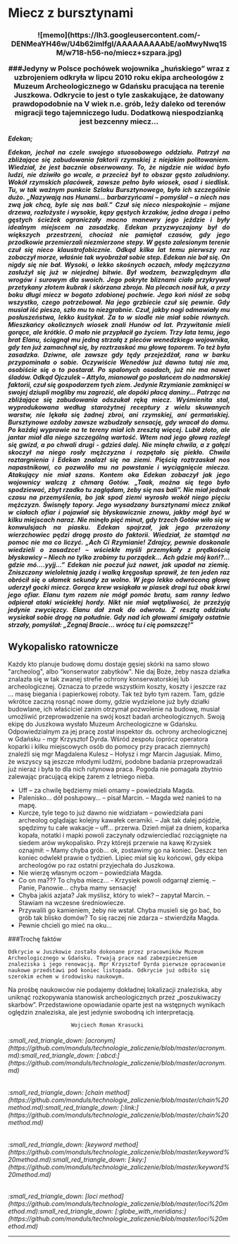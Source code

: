 # Miecz z bursztynami
<h3 align="center"> 
<h3 align="center">![memo](https://lh3.googleusercontent.com/-DENMeaYH46w/U4b62imIfgI/AAAAAAAAAbE/aoMwyNwq1SM/w718-h56-no/miecz+szpara.jpg)


###Jedyny w Polsce pochówek wojownika „huńskiego” wraz z uzbrojeniem odkryła w lipcu 2010 roku ekipa archeologów z Muzeum Archeologicznego w Gdańsku pracująca na terenie Juszkowa. Odkrycie to jest o tyle zaskakujące, że datowany prawdopodobnie na V wiek n.e. grób, leży daleko od terenów migracji tego tajemniczego ludu. Dodatkową niespodzianką jest bezcenny miecz…

<h5 align = "justify"> Edekan;

&#9; 	Edekan, jechał na czele swojego stuosobowego oddziału. Patrzył na zbliżające się zabudowania faktorii rzymskiej z niejakim politowaniem. Wiedział, że jest bacznie obserwowany. To, że nigdzie nie widać było ludzi, nie dziwiło go wcale, a przecież był to obszar gęsto zaludniony. 
Wokół rzymskich placówek, zawsze pełno było wiosek, osad i siedlisk. Tu, w tak ważnym punkcie Szlaku Bursztynowego, było ich szczególnie dużo.
„Nazywają nas Hunami… barbarzyńcami – pomyślał – a niech nas zwą jak chcą, byle się nas bali.” Czuł się nieco niespokojnie – mijane drzewa, rozłożyste i wysokie, kępy gęstych krzaków, jedna droga i pełno gęstych ścieżek ograniczały mocno manewry jego jeździe i były idealnym miejscem na zasadzkę. 
Edekan przyzwyczajony był do większych przestrzeni, chociaż nie pamiętał czasów, gdy jego przodkowie przemierzali niezmierzone stepy. W gęsto zalesionym terenie czuł się nieco klaustrofobicznie. Odkąd kilka lat temu pierwszy raz zobaczył morze, właśnie tak wyobrażał sobie step. Edekan nie bał się. On nigdy się nie bał. Wysoki, o lekko skośnych oczach, młody mężczyzna zasłużył się już w niejednej bitwie. Był wodzem, bezwzględnym dla wrogów i surowym dla swoich. Jego pokryte bliznami ciało przykrywał przetykany złotem kubrak i skórzana zbroja. Na plecach nosił łuk, a przy boku długi miecz w bogato zdobionej pochwie. Jego koń niósł ze sobą wszystko, czego potrzebował. Na jego grzbiecie czuł się pewnie. Gdy musiał iść pieszo, szło mu to niezgrabnie. Czuł, jakby nogi odmawiały mu posłuszeństwa, lekko kuśtykał. Za to w siodle nie miał sobie równych. 
	Mieszkańcy okolicznych wiosek znali Hunów od lat. Przywitanie mieli gorące, ale krótkie. O mało nie przypłacił go życiem. Trzy lata temu, jego brat Elanu, ściągnął mu jedną strzałą z pleców wenedzkiego wojownika, gdy ten już zamachnął się, by roztrzaskać mu głowę toporem. To też była zasadzka. Dziwne, ale zawsze gdy tędy przejeżdżał,  rana w barku przypominała o sobie. 
Oczywiście Wenedów już dawno tutaj nie ma, osobiście się o to postarał. Po spalonych osadach, już nie ma nawet śladów. Odkąd Ojczulek – Attyla, mianował go posłańcem do nadmorskiej faktorii, czuł się gospodarzem tych ziem. Jedynie Rzymianie zamknięci w swojej dziupli mogliby mu zagrozić, ale dopóki płacą daniny… Patrząc na zbliżające się zabudowania odszukał ręką miecz. Wyśmienita stal, wyprodukowana według starożytnej receptury z wielu skuwanych warstw, nie lękała się żadnej zbroi, ani rzymskiej, ani germańskiej. Bursztynowe ozdoby zawsze wzbudzały sensację, gdy wracał do domu. Po każdej wyprawie na te tereny miał ich zresztą więcej. Lubił złoto, ale jantar miał dla niego szczególną wartość. 
	Wtem nad jego głową rozległ się gwizd, a po chwali drugi - gdzieś dalej. Nie minęła chwila, a z gałęzi skoczył na niego rosły mężczyzna i rozpętało się piekło. 
Chwila roztargnienia i Edekan znalazł się na ziemi. Pięścią roztrzaskał nos napastnikowi, co pozwoliło mu na powstanie i wyciągnięcie miecza. Atakujący nie miał szans. Kontem oka Edekan zobaczył jak jego wojownicy walczą z chmarą Gotów. „Taak, można się tego było spodziewać, zbyt rzadko tu zaglądam, żeby się nas bali”. Nie miał jednak czasu na przemyślenia, bo jak spod ziemi wyrosło wokół niego pięciu mężczyzn. Świsnęły topory. Jego wysadzany bursztynami miecz znikał w ciałach ofiar i pojawiał się błyskawicznie znowu, jakby mógł być w kilku miejscach naraz. 
	Nie minęło pięć minut, gdy trzech Gotów wiło się w konwulsjach na piasku. Edekan spojrzał, jak jego przerażony wierzchowiec pędzi drogą prosto do faktorii. Wiedział, że stamtąd na pomoc nie ma co liczyć. „Ach Ci Rzymianie! Zdrajcy, pewnie doskonale wiedzieli o zasadzce! – wściekłe myśli przemykały z prędkością błyskawicy – Niech no tylko zrobimy tu porządek… Ach gdzie mój koń!?... gdzie mó….yyjj…” 
Edekan nie poczuł już nawet, jak upadał na ziemię. Zniszczony wieloletnią jazdą i walką kręgosłup sprawił, że ten jeden raz obrócił się o ułamek sekundy za wolno. W jego lekko odwróconą głowę uderzył gocki miecz. Gorąca krew wsiąkała w piasek drogi tuż obok krwi jego ofiar. Elanu tym razem nie mógł pomóc bratu, sam ranny ledwo odpierał ataki wściekłej hordy. Nikt nie miał wątpliwości, że przeżyją jedynie zwycięzcy. Elanu dał znak do odwrotu. Z resztą oddziału wysiekał sobie drogę na południe. Gdy nad ich głowami śmigały ostatnie strzały, pomyślał: „Żegnaj Bracie... wrócę tu i cię pomszczę!”

##	Wykopalisko ratownicze

Każdy kto planuje budowę domu dostaje gęsiej skórki na samo słowo "archeolog", albo "konserwator zabytków". Nie daj Boże, żeby nasza działka znalazła się w tak zwanej strefie ochrony konserwatorskiej lub archeologicznej. Oznacza to przede wszystkim koszty, koszty i jeszcze raz … masę biegania i papierkowej roboty. Tak też było tym razem. 
Tam, gdzie wkrótce zaczną rosnąć nowe domy, gdzie wydzielone już były działki budowlane, ich właściciel zanim otrzymał pozwolenie na budowę, musiał umożliwić przeprowadzenie na swój koszt badań archeologicznych. 
Swoją ekipę do Juszkowa wysłało Muzeum Archeologiczne w Gdańsku. Odpowiedzialnym za jej pracę został inspektor ds. ochrony archeologicznej w Gdańsku - mgr Krzysztof Dyrda. Wśród zespołu (oprócz operatora koparki i kilku miejscowych osób do pomocy przy pracach ziemnych) znaleźli się mgr Magdalena Kulesz – Hołysz i mgr Marcin Jagusiak.
Mimo, że wszyscy są jeszcze młodymi ludźmi, podobne badania przeprowadzali już nieraz i była to dla nich rutynowa praca. Pogoda nie pomagała zbytnio zalewając pracującą ekipę żarem z letniego nieba.
- Uff – za chwilę będziemy mieli omamy – powiedziała Magda.
- Palenisko… dół posłupowy… – pisał Marcin. – Magda weź nanieś to na mapę. 
- Kurcze, tyle tego to już dawno nie widziałam – powiedziała pani archeolog oglądając kolejny kawałek ceramiki. – Jak tak dalej pójdzie, spędzimy tu całe wakacje – uff… przerwa.
Dzień mijał za dniem, koparka kopała, notatki i mapki powoli zaczynały odzwierciedlać rozciągnięte na siedem arów wykopalisko.
Przy którejś przerwie na kawę Krzysiek oznajmił: – Mamy chyba grób… ok, zostawimy go na koniec. 
Deszcz ten koniec odwlekł prawie o tydzień. Lipiec miał się ku końcowi, gdy ekipa archeologów po raz ostatni przyjechała do Juszkowa. 
- Nie wierzę własnym oczom – powiedziała Magda. 
- Co on ma??? To chyba miecz… - Krzysiek powoli odgarnął ziemię. – Panie, Panowie… chyba mamy sensację!
- Chyba jakiś azjata? Jak myślisz, który to wiek? – zapytał Marcin. – Stawiam na wczesne średniowiecze. 
- Przywalili go kamieniem, żeby nie wstał. Chyba musieli się go bać, bo grób tak blisko domów? To się raczej nie zdarza – stwierdziła Magda.
- Pewnie chcieli go mieć na oku… 
	
###Trochę faktów

	Odkrycie w Juszkowie zostało dokonane przez pracowników Muzeum Archeologicznego w Gdańsku. Trwają prace nad zabezpieczeniem znaleziska i jego renowacją. Mgr Krzysztof Dyrda pierwsze opracowanie naukowe przedstawi pod koniec listopada. Odkrycie już odbiło się szerokim echem w środowisku naukowym.
Na prośbę naukowców nie podajemy dokładnej lokalizacji znaleziska, aby uniknąć rozkopywania stanowisk archeologicznych przez „poszukiwaczy skarbów”. Przedstawione opowiadanie oparte jest na wstępnych wynikach oględzin znaleziska, ale jest jedynie swobodną ich interpretacją.

						Wojciech Roman Krasucki


 <h6> :small_red_triangle_down:  [acronym](https://github.com/monduls/technologie_zaliczenie/blob/master/acronym.md):small_red_triangle_down: [:abcd:](https://github.com/monduls/technologie_zaliczenie/blob/master/acronym.md)


<h6> :small_red_triangle_down:  [chain method](https://github.com/monduls/technologie_zaliczenie/blob/master/chain%20method.md):small_red_triangle_down: [:link:](https://github.com/monduls/technologie_zaliczenie/blob/master/chain%20method.md)


<h6> :small_red_triangle_down:  [keyword method](https://github.com/monduls/technologie_zaliczenie/blob/master/keyword%20method.md):small_red_triangle_down: [:key:](https://github.com/monduls/technologie_zaliczenie/blob/master/keyword%20method.md)


<h6> :small_red_triangle_down:  [loci method](https://github.com/monduls/technologie_zaliczenie/blob/master/loci%20method.md):small_red_triangle_down: [:globe_with_meridians:](https://github.com/monduls/technologie_zaliczenie/blob/master/loci%20method.md)


***

